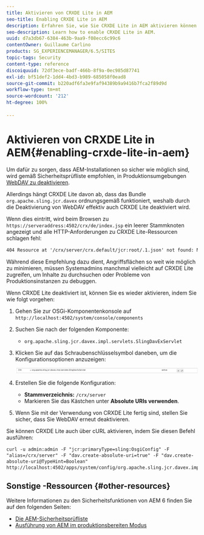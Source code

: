 ```yaml
---
title: Aktivieren von CRXDE Lite in AEM
seo-title: Enabling CRXDE Lite in AEM
description: Erfahren Sie, wie Sie CRXDE Lite in AEM aktivieren können.
seo-description: Learn how to enable CRXDE Lite in AEM.
uuid: d7a3db67-6384-463b-9aa9-f08ecc6c99c6
contentOwner: Guillaume Carlino
products: SG_EXPERIENCEMANAGER/6.5/SITES
topic-tags: Security
content-type: reference
discoiquuid: 72df3ece-badf-466b-8f9a-0ec985d87741
exl-id: bf51def2-1dd4-4bd3-b989-685058f0ead8
source-git-commit: b220adf6fa3e9faf94389b9a9416b7fca2f89d9d
workflow-type: tm+mt
source-wordcount: '212'
ht-degree: 100%

---
```


# Aktivieren von CRXDE Lite in AEM{#enabling-crxde-lite-in-aem}

Um dafür zu sorgen, dass AEM-Installationen so sicher wie möglich sind, wird gemäß Sicherheitsprüfliste empfohlen, in Produktionsumgebungen [WebDAV zu deaktivieren](/help/sites-administering/security-checklist.md#disable-webdav).

Allerdings hängt CRXDE Lite davon ab, dass das Bundle `org.apache.sling.jcr.davex` ordnungsgemäß funktioniert, weshalb durch die Deaktivierung von WebDAV effektiv auch CRXDE Lite deaktiviert wird.

Wenn dies eintritt, wird beim Browsen zu `https://serveraddress:4502/crx/de/index.jsp` ein leerer Stammknoten angezeigt und alle HTTP-Anforderungen zu CRXDE Lite-Ressourcen schlagen fehl:

```xml
404 Resource at '/crx/server/crx.default/jcr:root/.1.json' not found: No resource found
```

Während diese Empfehlung dazu dient, Angriffsflächen so weit wie möglich zu minimieren, müssen Systemadmins manchmal vielleicht auf CRXDE Lite zugreifen, um Inhalte zu durchsuchen oder Probleme von Produktionsinstanzen zu debuggen.

Wenn CRXDE Lite deaktiviert ist, können Sie es wieder aktivieren, indem Sie wie folgt vorgehen:

1. Gehen Sie zur OSGi-Komponentenkonsole auf `http://localhost:4502/system/console/components`
1. Suchen Sie nach der folgenden Komponente:

   * `org.apache.sling.jcr.davex.impl.servlets.SlingDavExServlet`

1. Klicken Sie auf das Schraubenschlüsselsymbol daneben, um die Konfigurationsoptionen anzuzeigen:

   ![chlimage_1-80](assets/chlimage_1-80a.png)

1. Erstellen Sie die folgende Konfiguration:

   * **Stammverzeichnis:** `/crx/server`
   * Markieren Sie das Kästchen unter **Absolute URIs verwenden**.

1. Wenn Sie mit der Verwendung von CRXDE Lite fertig sind, stellen Sie sicher, dass Sie WebDAV erneut deaktivieren.

Sie können CRXDE Lite auch über cURL aktivieren, indem Sie diesen Befehl ausführen:

```shell
curl -u admin:admin -F "jcr:primaryType=sling:OsgiConfig" -F "alias=/crx/server" -F "dav.create-absolute-uri=true" -F "dav.create-absolute-uri@TypeHint=Boolean" http://localhost:4502/apps/system/config/org.apache.sling.jcr.davex.impl.servlets.SlingDavExServlet
```

## Sonstige -Ressourcen {#other-resources}

Weitere Informationen zu den Sicherheitsfunktionen von AEM 6 finden Sie auf den folgenden Seiten:

* [Die AEM-Sicherheitsprüfliste](/help/sites-administering/security-checklist.md)
* [Ausführung von AEM im produktionsbereiten Modus](/help/sites-administering/production-ready.md)
